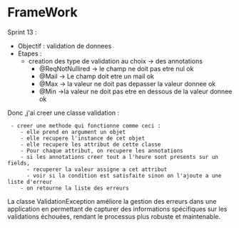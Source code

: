 # FrameWork
Sprint 13 :
  - Objectif : validation de donnees
  - Etapes : 
     - creation des type de validation au choix -> des annotations   
        - @ReqNotNullired -> le champ ne doit pas etre nul ok 
        - @Mail -> Le champ doit etre un mail ok  
        - @Max  -> la valeur ne doit pas depasser la valeur donnee ok 
        - @Min  ->la valeur ne doit pas etre en dessous de la valeur donnee ok 

Donc ,j'ai creer une classe validation :

     - creer une methode qui fonctionne comme ceci : 
        - elle prend en argument un objet
        - elle recupere l'instance de cet objet
        - elle recupere les attribut de cette classe
        - Pour chaque attribut, on recupere les annotations 
        - si les annotations creer tout a l'heure sont presents sur un fields,
          - recuperer la valeur assigne a cet attribut 
          - voir si la condition est satisfaite sinon on l'ajoute a une liste d'erreur 
        - on retourne la liste des erreurs    

La classe ValidationException améliore la gestion des erreurs dans une application 
en permettant de capturer des informations spécifiques sur les validations échouées, 
rendant le processus plus robuste et maintenable.






